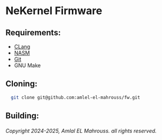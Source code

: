 # NeKernel Firmware

## Requirements:

- [CLang](https://clang.llvm.org/)
- [NASM](https://nasm.us/)
- [Git](https://git-scm.com/)
- GNU Make

## Cloning:

```sh
  git clone git@github.com:amlel-el-mahrouss/fw.git
```

## Building:



###### Copyright 2024-2025, Amlal EL Mahrouss. all rights reserved.
